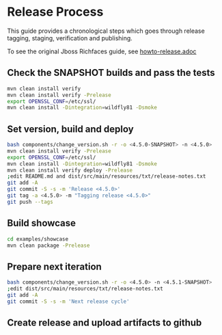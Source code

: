 # Release Process

This guide provides a chronological steps which goes through release tagging, staging, verification and publishing.

To see the original Jboss Richfaces guide, see [howto-release.adoc](howto-release.adoc)

## Check the SNAPSHOT builds and pass the tests

```bash
mvn clean install verify
mvn clean install verify -Prelease
export OPENSSL_CONF=/etc/ssl/
mvn clean install -Dintegration=wildfly81 -Dsmoke
```

## Set version, build and deploy

```bash
bash components/change_version.sh -r -o <4.5.0-SNAPSHOT> -n <4.5.0>
mvn clean install verify -Prelease
export OPENSSL_CONF=/etc/ssl/
mvn clean install -Dintegration=wildfly81 -Dsmoke
mvn clean install verify deploy -Prelease
;edit README.md and dist/src/main/resources/txt/release-notes.txt
git add -A
git commit -S -s -m 'Release <4.5.0>'
git tag -a <4.5.0> -m "Tagging release <4.5.0>"
git push --tags
```

## Build showcase

```bash
cd examples/showcase
mvn clean package -Prelease
```

## Prepare next iteration

```bash
bash components/change_version.sh -r -o <4.5.0> -n <4.5.1-SNAPSHOT>
;edit dist/src/main/resources/txt/release-notes.txt
git add -A
git commit -S -s -m 'Next release cycle'
```

## Create release and upload artifacts to github
